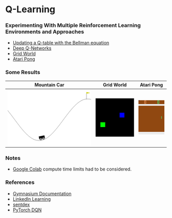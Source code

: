 # Q-Learning

### Experimenting With Multiple Reinforcement Learning Environments and Approaches

- [Updating a Q-table with the Bellman equation](Bellman/)
- [Deep Q-Networks](DQN/)
- [Grid World](GridWorld/)
- [Atari Pong](Pong/)

### Some Results
|                                  Mountain Car                                   |                                     Grid World                                     |                                     Atari Pong                                      |
|:-------------------------------------------------------------------------------:|:----------------------------------------------------------------------------------:|:-----------------------------------------------------------------------------------:|
| ![](DQN/results/adam-huber-default-2023-07-12-17-46-05/2023-07-21-09-19-24.gif) | ![](GridWorld/results/gw-conv-through-2023-07-18-17-32-23/2023-07-21-12-29-52.gif) | ![](Pong/results/pong-conv-greedy-2023-07-20-16-53-20/2023-07-22-06-22-46-orig.gif) |

### Notes
- [Google Colab](https://colab.research.google.com) compute time limits had to be considered.

### References
- [Gymnasium Documentation](https://gymnasium.farama.org/)
- [LinkedIn Learning](https://www.linkedin.com/learning/certificates/d95c85a360cd55a6b273fe29aa7d4f143afdaf9de8f85d15a5adfdae6f0e6f4e?lipi=urn%3Ali%3Apage%3Ad_flagship3_profile_view_base_certifications_details%3B85h1cMQWR%2BSlcxXDX80vyg%3D%3D)
- [sentdex](https://youtube.com/playlist?list=PLQVvvaa0QuDezJFIOU5wDdfy4e9vdnx-7)
- [PyTorch DQN](https://pytorch.org/tutorials/intermediate/reinforcement_q_learning.html)